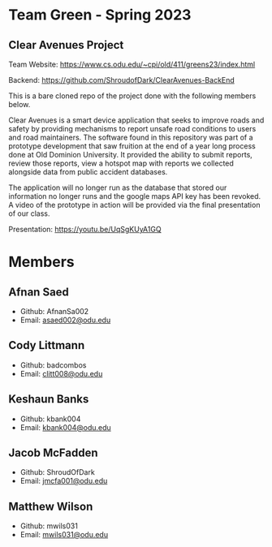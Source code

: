 # Team Green - Spring 2023
## Clear Avenues Project

Team Website: https://www.cs.odu.edu/~cpi/old/411/greens23/index.html

Backend: https://github.com/ShroudofDark/ClearAvenues-BackEnd


This is a bare cloned repo of the project done with the following members below. 

Clear Avenues is a smart device application that seeks to improve roads and safety by providing mechanisms to report unsafe road conditions to users and road maintainers. The software found in this repository was part of a prototype development that saw fruition at the end of a year long process done at Old Dominion University. It provided the ability to submit reports, review those reports, view a hotspot map with reports we collected alongside data from public accident databases. 

The application will no longer run as the database that stored our information no longer runs and the google maps API key has been revoked. A video of the prototype in action will be provided via the final presentation of our class.

Presentation: https://youtu.be/UqSgKUyA1GQ

# Members
## Afnan Saed
- Github: AfnanSa002
- Email: asaed002@odu.edu

## Cody Littmann
- Github: badcombos
- Email: clitt008@odu.edu

## Keshaun Banks
- Github: kbank004
- Email: kbank004@odu.edu

## Jacob McFadden
- Github: ShroudOfDark
- Email: jmcfa001@odu.edu

## Matthew Wilson
- Github: mwils031
- Email: mwils031@odu.edu
